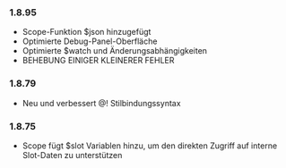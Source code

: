 ### 1.8.95
- Scope-Funktion $json hinzugefügt
- Optimierte Debug-Panel-Oberfläche
- Optimierte $watch und Änderungsabhängigkeiten
- BEHEBUNG EINIGER KLEINERER FEHLER

### 1.8.79
- Neu und verbessert @! Stilbindungssyntax

### 1.8.75 
- Scope fügt $slot Variablen hinzu, um den direkten Zugriff auf interne Slot-Daten zu unterstützen